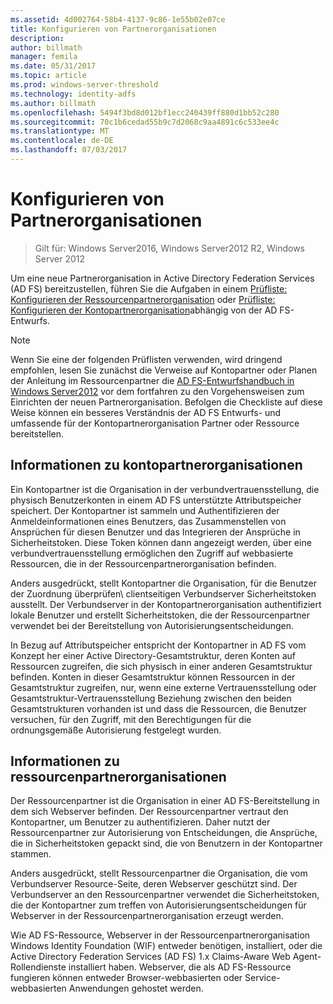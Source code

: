 ```yaml
---
ms.assetid: 4d002764-58b4-4137-9c86-1e55b02e07ce
title: Konfigurieren von Partnerorganisationen
description: 
author: billmath
manager: femila
ms.date: 05/31/2017
ms.topic: article
ms.prod: windows-server-threshold
ms.technology: identity-adfs
ms.author: billmath
ms.openlocfilehash: 5494f3bd8d012bf1ecc240439ff880d1bb52c280
ms.sourcegitcommit: 70c1b6cedad55b9c7d2068c9aa4891c6c533ee4c
ms.translationtype: MT
ms.contentlocale: de-DE
ms.lasthandoff: 07/03/2017
---
```

# <a name="configuring-partner-organizations"></a>Konfigurieren von Partnerorganisationen

>Gilt für: Windows Server2016, Windows Server2012 R2, Windows Server 2012

Um eine neue Partnerorganisation in Active Directory Federation Services \(AD FS\) bereitzustellen, führen Sie die Aufgaben in einem [Prüfliste: Konfigurieren der Ressourcenpartnerorganisation](Checklist--Configuring-the-Resource-Partner-Organization.md) oder [Prüfliste: Konfigurieren der Kontopartnerorganisation](Checklist--Configuring-the-Account-Partner-Organization.md)abhängig von der AD FS-Entwurfs.  
  
> [!NOTE]  
> Wenn Sie eine der folgenden Prüflisten verwenden, wird dringend empfohlen, lesen Sie zunächst die Verweise auf Kontopartner oder Planen der Anleitung im Ressourcenpartner die [AD FS-Entwurfshandbuch in Windows Server2012](https://technet.microsoft.com/library/dd807036.aspx) vor dem fortfahren zu den Vorgehensweisen zum Einrichten der neuen Partnerorganisation. Befolgen die Checkliste auf diese Weise können ein besseres Verständnis der AD FS Entwurfs- und umfassende für der Kontopartnerorganisation Partner oder Ressource bereitstellen.  
  
## <a name="about-account-partner-organizations"></a>Informationen zu kontopartnerorganisationen  
Ein Kontopartner ist die Organisation in der verbundvertrauensstellung, die physisch Benutzerkonten in einem AD FS unterstützte Attributspeicher speichert. Der Kontopartner ist sammeln und Authentifizieren der Anmeldeinformationen eines Benutzers, das Zusammenstellen von Ansprüchen für diesen Benutzer und das Integrieren der Ansprüche in Sicherheitstoken. Diese Token können dann angezeigt werden, über eine verbundvertrauensstellung ermöglichen den Zugriff auf webbasierte Ressourcen, die in der Ressourcenpartnerorganisation befinden.  
  
Anders ausgedrückt, stellt Kontopartner die Organisation, für die Benutzer der Zuordnung überprüfen\ clientseitigen Verbundserver Sicherheitstoken ausstellt. Der Verbundserver in der Kontopartnerorganisation authentifiziert lokale Benutzer und erstellt Sicherheitstoken, die der Ressourcenpartner verwendet bei der Bereitstellung von Autorisierungsentscheidungen.  
  
In Bezug auf Attributspeicher entspricht der Kontopartner in AD FS vom Konzept her einer Active Directory-Gesamtstruktur, deren Konten auf Ressourcen zugreifen, die sich physisch in einer anderen Gesamtstruktur befinden. Konten in dieser Gesamtstruktur können Ressourcen in der Gesamtstruktur zugreifen, nur, wenn eine externe Vertrauensstellung oder Gesamtstruktur-Vertrauensstellung Beziehung zwischen den beiden Gesamtstrukturen vorhanden ist und dass die Ressourcen, die Benutzer versuchen, für den Zugriff, mit den Berechtigungen für die ordnungsgemäße Autorisierung festgelegt wurden.  
  
## <a name="about-resource-partner-organizations"></a>Informationen zu ressourcenpartnerorganisationen  
Der Ressourcenpartner ist die Organisation in einer AD FS-Bereitstellung in dem sich Webserver befinden. Der Ressourcenpartner vertraut den Kontopartner, um Benutzer zu authentifizieren. Daher nutzt der Ressourcenpartner zur Autorisierung von Entscheidungen, die Ansprüche, die in Sicherheitstoken gepackt sind, die von Benutzern in der Kontopartner stammen.  
  
Anders ausgedrückt, stellt Ressourcenpartner die Organisation, die vom Verbundserver Resource\-Seite, deren Webserver geschützt sind. Der Verbundserver an den Ressourcenpartner verwendet die Sicherheitstoken, die der Kontopartner zum treffen von Autorisierungsentscheidungen für Webserver in der Ressourcenpartnerorganisation erzeugt werden.  
  
Wie AD FS-Ressource, Webserver in der Ressourcenpartnerorganisation Windows Identity Foundation \(WIF\) entweder benötigen, installiert, oder die Active Directory Federation Services \(AD FS\) 1.x Claims\-Aware Web Agent-Rollendienste installiert haben. Webserver, die als AD FS-Ressource fungieren können entweder Browser\-webbasierten oder Service\-webbasierten Anwendungen gehostet werden.  
